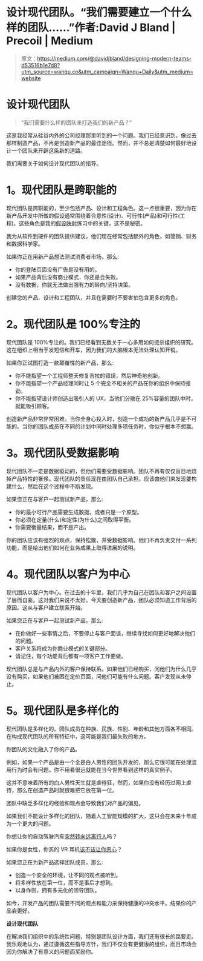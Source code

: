 # 设计现代团队。“我们需要建立一个什么样的团队……”作者:David J Bland | Precoil | Medium

> 原文：<https://medium.com/@davidjbland/designing-modern-teams-d53516b1e7d8?utm_source=wanqu.co&utm_campaign=Wanqu+Daily&utm_medium=website>

# 设计现代团队

> “我们需要什么样的团队来打造我们的新产品？”

这是我经常从硅谷内外的公司经理那里听到的一个问题。我们已经意识到，像过去那样制造产品，不再是创造新产品的最佳途径。然而，并不总是清楚如何最好地设计一个团队来开辟这条新的道路。

我们需要关于如何设计现代团队的指导。



# **1。现代团队是跨职能的**

现代团队是跨职能的，至少包括产品、设计和工程角色。这一点很重要，因为你在新产品开发中所做的假设通常围绕着合意性(设计)、可行性(产品)和可行性(工程)。这些角色是我的[假设映射](http://precoil.com/precoil-resources-page.html)练习中的关键，这不是秘密。

我为从软件到硬件的团队提供建议，他们现在经常包括额外的角色，如营销、财务和数据科学家。

如果你正在用新产品想法测试消费者市场，那么:

*   你的登陆页面没有广告是没有用的。
*   如果产品背后没有商业模式，你还是会失败。
*   没有数据，你就无法做出强有力的转向/坚持决策。

创建您的产品、设计和工程团队，并且在需要时不要害怕包含更多的角色。



# **2。现代团队是 100%专注的**

现代团队是 100%专注的。我们已经看到无数关于一心多用如何扼杀组织的研究。这在组织上相当于发短信和开车，因为我们的大脑根本无法处理认知开销。

如果你正试图打造一款颠覆性的新产品，那么:

*   你不能指望一个工程师整天修复吉拉的错误，然后神奇地创新。
*   你不能指望一个产品经理同时让 5 个完全不相关的产品在你的组织中保持强劲。
*   你不能指望设计师创造出吸引人的 UX，当他们分散在 25%容量的团队中时，就能吸引顾客。

创造新产品非常非常困难。当你全身心投入时，创造一个成功的新产品几乎是不可能的。当你的团队成员在不同的计划中同时处理多项任务时，你似乎根本不想赢。



# **3。现代团队受数据影响**

现代团队不一定是数据驱动的，但他们需要受数据影响。团队不再有仅仅盲目地烧掉产品特性的奢侈。现代团队的责任现在由团队自己承担。应该由他们来发现要构建什么，然后在这个过程中不断发现。

如果您正在与客户一起测试新产品，那么:

*   你的最小可行产品需要生成数据，或者只是一个原型。
*   你必须在定量(什么)和定性(为什么)之间取得平衡。
*   你需要衡量结果，而不是产出。

你的团队应该有强烈的观点，保持松散，并受数据影响。他们不再负责交付一系列功能，而是给出他们如何在业务成果上取得进展的说明。



# **4。现代团队以客户为中心**

现代团队以客户为中心。在过去的十年里，我们几乎为自己在团队和客户之间设置了层而自豪。这对我们来说不太好。今天要创造新产品，团队必须知道工作背后的原因。这从与客户建立联系开始。

如果您正在与客户一起测试新产品，那么:

*   在你做好一些事情之后，不要停止与客户面谈，继续寻找如何更好地解决他们的问题。
*   客户关系将成为你商业模式的关键部分。
*   请记住，每个功能背后都有一项客户工作要做。

现代团队总是与产品内外的客户保持联系。如果他们已经购买，问他们为什么几乎没有购买。如果他们被困在定价页面，问他们可能有什么问题。客户发现从未停止。



# **5。现代团队是多样化的**

现代团队是多样化的。团队成员在种族、民族、性别、年龄和其他方面各不相同。在构成现代团队的所有特征中，这可能是我们最失败的地方。

你团队的文化融入了你的产品。

例如，如果一个产品是由一个全是白人男性的团队开发的，那么它很可能在处理滥用行为时会有问题。你不用看很远就能在当今世界看到这样的真实例子。

这并不意味着所有的白人男性天生就是虐待狂，然而，如果你没有经历过网上虐待，那么在创造产品时就很难把它放在第一位。

团队中缺乏多样化的经验和观点会导致我们对产品的偏见。

如果我们不能设计多样化的团队，随着人工智能规模的扩大，这只会在未来十年成为一个更大的问题。

你想让你的自动驾驶汽车[突然转向远离行人](http://www.nytimes.com/2016/06/24/technology/should-your-driverless-car-hit-a-pedestrian-to-save-your-life.html)吗？

如果你是女性，你买的 VR 耳机[该不该让你恶心](http://qz.com/192874/is-the-oculus-rift-designed-to-be-sexist/)？

如果您正在为新产品选择团队成员，那么:

*   创造一个安全的环境，让不同的观点被听到。
*   将多样性放在第一位，而不是事后才想到。
*   以身作则，拥有多元化的领导团队。

如今，开发产品的团队需要不同的观点和能力来保持健康的冲突水平。结果你的产品会更好。

**设计现代团队**

在解决我们组织中的系统性问题，特别是团队设计方面，我们还有很长的路要走。我乐观地认为，通过遵循这些指导方针，我们不仅会有更健康的组织，而且市场会因为你解决了有意义的问题而奖励你。









